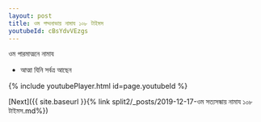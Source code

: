 ```yaml
---
layout: post
title: ওম পদ্মনাভায় নামায ১০৮ টাইমস
youtubeId: cBsYdvVEzgs
---
```

 
 
 ওম পারমাত্মনে নামায  
 
 -  আত্মা যিনি সর্বত্র আছেন 
 
  
 
  
 
 
 
 
 
 


{% include youtubePlayer.html id=page.youtubeId %}
 
[Next]({{ site.baseurl }}{% link  split2/_posts/2019-12-17-ওম সত্যসন্ধায় নামায ১০৮ টাইমস.md%})
 
